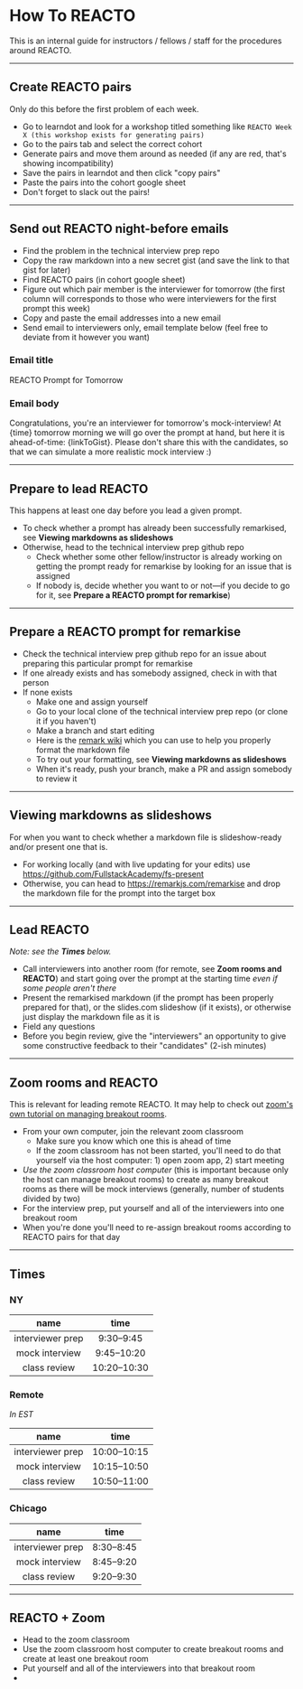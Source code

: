 # How To REACTO

This is an internal guide for instructors / fellows / staff for the procedures around REACTO.

---

## Create REACTO pairs

Only do this before the first problem of each week.

- Go to learndot and look for a workshop titled something like `REACTO Week X (this workshop exists for generating pairs)`
- Go to the pairs tab and select the correct cohort 
- Generate pairs and move them around as needed (if any are red, that's showing incompatibility)
- Save the pairs in learndot and then click "copy pairs"
- Paste the pairs into the cohort google sheet
- Don't forget to slack out the pairs!

---

## Send out REACTO night-before emails

- Find the problem in the technical interview prep repo
- Copy the raw markdown into a new secret gist (and save the link to that gist for later)
- Find REACTO pairs (in cohort google sheet)
- Figure out which pair member is the interviewer for tomorrow (the first column will corresponds to those who were interviewers for the first prompt this week)
- Copy and paste the email addresses into a new email
- Send email to interviewers only, email template below (feel free to deviate from it however you want)

### Email title

REACTO Prompt for Tomorrow

### Email body

Congratulations, you're an interviewer for tomorrow's mock-interview! At {time} tomorrow morning we will go over the prompt at hand, but here it is ahead-of-time: {linkToGist}. Please don't share this with the candidates, so that we can simulate a more realistic mock interview :)

---

## Prepare to lead REACTO

This happens at least one day before you lead a given prompt.

- To check whether a prompt has already been successfully remarkised, see **Viewing markdowns as slideshows**
- Otherwise, head to the technical interview prep github repo
  - Check whether some other fellow/instructor is already working on getting the prompt ready for remarkise by looking for an issue that is assigned
  - If nobody is, decide whether you want to or not—if you decide to go for it, see **Prepare a REACTO prompt for remarkise**)

---

## Prepare a REACTO prompt for remarkise

- Check the technical interview prep github repo for an issue about preparing this particular prompt for remarkise
- If one already exists and has somebody assigned, check in with that person
- If none exists
  - Make one and assign yourself
  - Go to your local clone of the technical interview prep repo (or clone it if you haven't)
  - Make a branch and start editing
  - Here is the [remark wiki](https://github.com/gnab/remark/wiki) which you can use to help you properly format the markdown file
  - To try out your formatting, see **Viewing markdowns as slideshows**
  - When it's ready, push your branch, make a PR and assign somebody to review it

---

## Viewing markdowns as slideshows

For when you want to check whether a markdown file is slideshow-ready and/or present one that is.

- For working locally (and with live updating for your edits) use https://github.com/FullstackAcademy/fs-present
- Otherwise, you can head to https://remarkjs.com/remarkise and drop the markdown file for the prompt into the target box

---

## Lead REACTO

*Note: see the **Times** below.*

- Call interviewers into another room (for remote, see **Zoom rooms and REACTO**) and start going over the prompt at the starting time *even if some people aren't there*
- Present the remarkised markdown (if the prompt has been properly prepared for that), or the slides.com slideshow (if it exists), or otherwise just display the markdown file as it is
- Field any questions
- Before you begin review, give the "interviewers" an opportunity to give some constructive feedback to their "candidates" (2-ish minutes)

---

## Zoom rooms and REACTO

This is relevant for leading remote REACTO. It may help to check out [zoom's own tutorial on managing breakout rooms](https://support.zoom.us/hc/en-us/articles/206476313-Managing-Video-Breakout-Rooms).

- From your own computer, join the relevant zoom classroom
  - Make sure you know which one this is ahead of time
  - If the zoom classroom has not been started, you'll need to do that yourself via the host computer: 1) open zoom app, 2) start meeting
- *Use the zoom classroom host computer* (this is important because only the host can manage breakout rooms) to create as many breakout rooms as there will be mock interviews (generally, number of students divided by two)
- For the interview prep, put yourself and all of the interviewers into one breakout room
- When you're done you'll need to re-assign breakout rooms according to REACTO pairs for that day

---

## Times

### NY

| name             | time        |
|:----------------:|:-----------:|
| interviewer prep | 9:30–9:45   |
| mock interview   | 9:45–10:20  |
| class review     | 10:20–10:30 |

### Remote

*In EST*

| name             | time        |
|:----------------:|:-----------:|
| interviewer prep | 10:00–10:15 |
| mock interview   | 10:15–10:50 |
| class review     | 10:50–11:00 |

### Chicago

| name             | time      |
|:----------------:|:---------:|
| interviewer prep | 8:30–8:45 |
| mock interview   | 8:45–9:20 |
| class review     | 9:20–9:30 |

---

## REACTO + Zoom

- Head to the zoom classroom
- Use the zoom classroom host computer to create breakout rooms and create at least one breakout room
- Put yourself and all of the interviewers into that breakout room
- 
